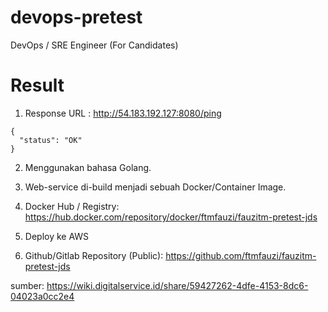 # devops-pretest

DevOps / SRE Engineer (For Candidates)

# Result

1. Response URL : http://54.183.192.127:8080/ping
```
{
  "status": "OK"
}
```

2. Menggunakan bahasa Golang.

3. Web-service di-build menjadi sebuah Docker/Container Image.

4. Docker Hub / Registry: https://hub.docker.com/repository/docker/ftmfauzi/fauzitm-pretest-jds

5. Deploy ke AWS

6. Github/Gitlab Repository (Public): https://github.com/ftmfauzi/fauzitm-pretest-jds

sumber: https://wiki.digitalservice.id/share/59427262-4dfe-4153-8dc6-04023a0cc2e4
